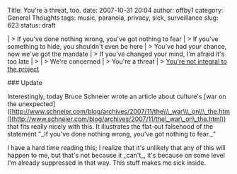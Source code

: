 Title: You're a threat, too.
date: 2007-10-31 20:04
author: offby1
category: General Thoughts
tags: music, paranoia, privacy, sick, surveillance
slug: 623
status: draft

| \> If you\'ve done nothing wrong, you\'ve got nothing to fear
| \> If you\'ve something to hide, you shouldn\'t even be here
| \> You\'ve had your chance, now we\'ve got the mandate
| \> If you\'ve changed your mind, I\'m afraid it\'s too late
| \>
| \> We\'re concerned
| \> You\'re a threat
| \> [You\'re not integral to the project](http://www.petshopboys.co.uk/splash.html)

\### Update

Interestingly, today Bruce Schneier wrote an article about culture\'s \[war on the unexpected\]([http://www.schneier.com/blog/archives/2007/11/the\\\_war\\\_on\\\_the.html](http://www.schneier.com/blog/archives/2007/11/the\_war\_on\_the.html)) that fits really nicely with this. It illustrates the flat-out falsehood of the statement \"\_If you\'ve done nothing wrong, you\'ve got nothing to fear.\_\"

I have a hard time reading this; I realize that it\'s unlikely that any of this will happen to me, but that\'s not because it \_can\'t\_, it\'s because on some level I\'m already suppressed in that way. This stuff makes me sick inside.

